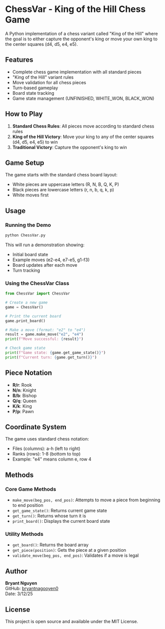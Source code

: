 # ChessVar - King of the Hill Chess Game

A Python implementation of a chess variant called "King of the Hill" where the goal is to either capture the opponent's king or move your own king to the center squares (d4, d5, e4, e5).

## Features

- Complete chess game implementation with all standard pieces
- "King of the Hill" variant rules
- Move validation for all chess pieces
- Turn-based gameplay
- Board state tracking
- Game state management (UNFINISHED, WHITE_WON, BLACK_WON)

## How to Play

1. **Standard Chess Rules**: All pieces move according to standard chess rules
2. **King of the Hill Victory**: Move your king to any of the center squares (d4, d5, e4, e5) to win
3. **Traditional Victory**: Capture the opponent's king to win

## Game Setup

The game starts with the standard chess board layout:
- White pieces are uppercase letters (R, N, B, Q, K, P)
- Black pieces are lowercase letters (r, n, b, q, k, p)
- White moves first

## Usage

### Running the Demo

```bash
python ChessVar.py
```

This will run a demonstration showing:
- Initial board state
- Example moves (e2-e4, e7-e5, g1-f3)
- Board updates after each move
- Turn tracking

### Using the ChessVar Class

```python
from ChessVar import ChessVar

# Create a new game
game = ChessVar()

# Print the current board
game.print_board()

# Make a move (format: "e2" to "e4")
result = game.make_move("e2", "e4")
print(f"Move successful: {result}")

# Check game state
print(f"Game state: {game.get_game_state()}")
print(f"Current turn: {game.get_turn()}")
```

## Piece Notation

- **R/r**: Rook
- **N/n**: Knight  
- **B/b**: Bishop
- **Q/q**: Queen
- **K/k**: King
- **P/p**: Pawn

## Coordinate System

The game uses standard chess notation:
- Files (columns): a-h (left to right)
- Ranks (rows): 1-8 (bottom to top)
- Example: "e4" means column e, row 4

## Methods

### Core Game Methods
- `make_move(beg_pos, end_pos)`: Attempts to move a piece from beginning to end position
- `get_game_state()`: Returns current game state
- `get_turn()`: Returns whose turn it is
- `print_board()`: Displays the current board state

### Utility Methods
- `get_board()`: Returns the board array
- `get_piece(position)`: Gets the piece at a given position
- `validate_move(beg_pos, end_pos)`: Validates if a move is legal

## Author

**Bryant Nguyen**  
GitHub: [bryantnagooyen0](https://github.com/bryantnagooyen0)  
Date: 3/12/25

## License

This project is open source and available under the MIT License.
